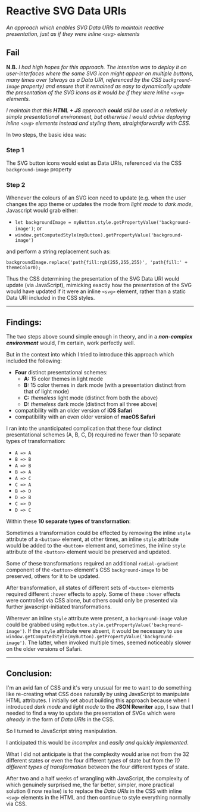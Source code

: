 # Reactive SVG Data URIs
*An approach which enables SVG Data URIs to maintain reactive presentation, just as if they were inline `<svg>` elements*

## Fail

**N.B.** *I had high hopes for this approach. The intention was to deploy it on user-interfaces where the same SVG icon might appear on multiple buttons, many times over (always as a Data URI, referenced by the CSS `background-image` property) and ensure that it remained as easy to dynamically update the presentation of the SVG icons as it would be if they were inline `<svg>` elements.*

*I maintain that this **HTML + JS** approach **could** still be used in a relatively simple presentational environment, but otherwise I would advise deploying inline `<svg>` elements instead and styling them, straightforwardly with CSS.*

In two steps, the basic idea was:

### Step 1
The SVG button icons would exist as Data URIs, referenced via the CSS `background-image` property

### Step 2
Whenever the colours of an SVG icon need to update (e.g. when the user changes the app theme or updates the mode from *light mode* to *dark mode*, Javascript would grab either:

  - `let backgroundImage = myButton.style.getPropertyValue('background-image')`; or
  - `window.getComputedStyle(myButton).getPropertyValue('background-image')`

and perform a string replacement such as: 

    backgroundImage.replace('path{fill:rgb(255,255,255)', 'path{fill:' + themeColor0);
    
Thus the CSS determining the presentation of the SVG Data URI would update (via JavaScript), mimicking exactly how the presentation of the SVG would have updated if it were an inline `<svg>` element, rather than a static Data URI included in the CSS styles.

_____

## Findings:

The two steps above sound simple enough in theory, and in a ***non-complex environment*** would, I'm certain, work perfectly well.

But in the context into which I tried to introduce this approach which included the following:

 - **Four** distinct presentational schemes:
   - **A:** 15 color themes in light mode
   - **B:** 15 color themes in dark mode (with a presentation distinct from that of light mode)
   - **C:** *themeless* light mode (distinct from both the above)
   - **D:** *themeless* dark mode (distinct from all three above)
 - compatibility with an older version of **iOS Safari**
 - compatibility with an even older version of **macOS Safari**

I ran into the unanticipated complication that these four distinct  presentational schemes (A, B, C, D) required no fewer than 10 separate types of transformation:

 - `A => A`
 - `B => B`
 - `A => B`
 - `B => A`
 - `A => C`
 - `C => A`
 - `B => D`
 - `D => B`
 - `C => D`
 - `D => C`

Within these **10 separate types of transformation**:

Sometimes a transformation could be effected by removing the inline `style` attribute of a `<button>` element, at other times, an inline `style` attribute would be added to the `<button>` element and, sometimes, the inline `style` attribute of the `<button>` element would be preserved and updated.

Some of these transformations required an additional `radial-gradient` component of the `<button>` element's CSS `background-image` to be preserved, others for it to be updated.

After transformation, all states of different sets of `<button>` elements required different `:hover` effects to apply. Some of these `:hover` effects were controlled via CSS alone, but others could only be presented via further javascript-initiated transformations.

Wherever an inline `style` attribute were present, a `background-image` value could be grabbed using `myButton.style.getPropertyValue('background-image')`. If the `style` attribute were absent, it would be necessary to use `window.getComputedStyle(myButton).getPropertyValue('background-image')`. The latter, when invoked multiple times, seemed noticeably slower on the older versions of Safari.

_____

## Conclusion:
I'm an avid fan of CSS and it's very unusual for me to want to do something like re-creating what CSS does naturally by using JavaScript to manipulate HTML attributes. I initially set about building this approach because when I introduced *dark mode* and *light mode* to the **JSON Rewriter** app, I saw that I needed to find a way to update the presentation of SVGs which were *already* in the form of *Data URIs* in the CSS.

So I turned to JavaScript string manipulation.

I anticipated this would be *incomplex* and *easily and quickly implemented*.

What I did not anticipate is that the complexity would arise not from  the 32 different states or even the four different *types* of state but from the *10 different types of transformation* between the four different types of state.

After two and a half weeks of wrangling with JavaScript, the complexity of which genuinely surprised me, the far better, simpler, more practical solution (I now realise) is to replace the *Data URIs* in the CSS with inline `<svg>` elements in the HTML and then continue to style everything normally via CSS.




